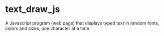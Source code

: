 text_draw_js
============

A Javascript program (web page) that displays typed text in random fonts, colors and sizes, one character at a time.
